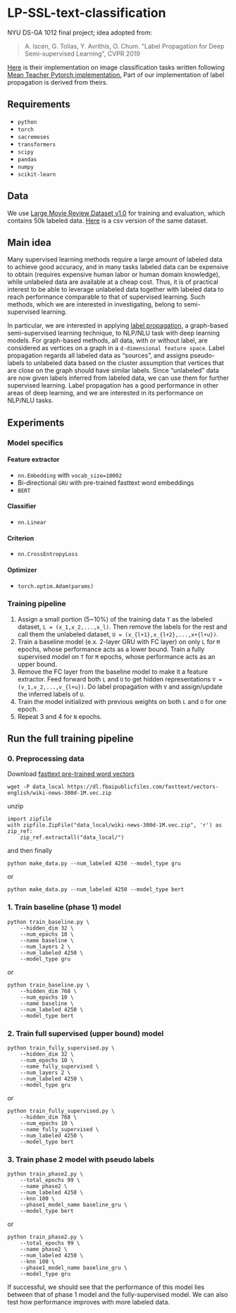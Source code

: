 # LP-SSL-text-classification
NYU DS-GA 1012 final project; idea adopted from:

> A. Iscen, G. Tolias, Y. Avrithis, O. Chum. "Label Propagation for Deep Semi-supervised Learning", CVPR 2019

[Here](https://github.com/ahmetius/LP-DeepSSL) is their implementation on image classification tasks written following [Mean Teacher Pytorch implementation.](https://github.com/CuriousAI/mean-teacher/tree/master/pytorch) Part of our implementation of label propagation is derived from theirs.

## Requirements
- `python`
- `torch`
- `sacremoses`
- `transformers`
- `scipy`
- `pandas`
- `numpy`
- `scikit-learn`

## Data
We use [Large Movie Review Dataset v1.0](https://ai.stanford.edu/~amaas/data/sentiment/) for training and evaluation, which contains 50k labeled data. [Here](https://www.kaggle.com/lakshmi25npathi/imdb-dataset-of-50k-movie-reviews/version/1) is a csv version of the same dataset.

## Main idea
Many supervised learning methods require a large amount of labeled data to achieve good accuracy, and in many tasks labeled data can be expensive to obtain (requires expensive human labor or human domain knowledge), while unlabeled data are available at a cheap cost. Thus, it is of practical interest to be able to leverage unlabeled data together with labeled data to reach performance comparable to that of supervised learning. Such methods, which we are interested in investigating, belong to semi-supervised learning. 

In particular, we are interested in applying [label propagation](https://pdfs.semanticscholar.org/8a6a/114d699824b678325766be195b0e7b564705.pdf), a graph-based semi-supervised learning technique, to NLP/NLU task with deep learning models. For graph-based methods, all data, with or without label, are considered as vertices on a graph in a `d-dimensional feature space`. Label propagation regards all labeled data as “sources”, and assigns pseudo-labels to unlabeled data based on the cluster assumption that vertices that are close on the graph should have similar labels. Since “unlabeled” data are now given labels inferred from labeled data, we can use them for further supervised learning. Label propagation​ has a good performance in other areas of deep learning, and we are interested in its performance on NLP/NLU tasks.

## Experiments
### Model specifics
#### Feature extractor
- `nn.Embedding` with `vocab_size=10002`
- Bi-directional `GRU` with pre-trained fasttext word embeddings
- `BERT`

#### Classifier
- `nn.Linear`

#### Criterion
- `nn.CrossEntropyLoss`

#### Optimizer
- `torch.optim.Adam(params)`

### Training pipeline
1. Assign a small portion (5~10%) of the training data `T` as the labeled dataset, `L = (x_1,x_2,...,x_l)`. Then remove the labels for the rest and call them the unlabeled dataset, `U = (x_{l+1},x_{l+2},...,x+{l+u})`.
2. Train a baseline model (e.x. 2-layer GRU with FC layer) on only `L` for `M` epochs, whose performance acts as a lower bound. Train a fully supervised model on `T` for `M` epochs, whose performance acts as an upper bound. 
3. Remove the FC layer from the baseline model to make it a feature extractor. Feed forward both `L` and `U` to get hidden representations `V = (v_1,v_2,...,v_{l+u})`. Do label propagation with `V` and assign/update the inferred labels of `U`.
4. Train the model initialized with previous weights on both `L` and `U` for one epoch.
5. Repeat 3 and 4 for `N` epochs. 


## Run the full training pipeline

### 0. Preprocessing data
Download [fasttext pre-trained word vectors](https://dl.fbaipublicfiles.com/fasttext/vectors-english/)
```shell
wget -P data_local https://dl.fbaipublicfiles.com/fasttext/vectors-english/wiki-news-300d-1M.vec.zip
```
 unzip
```
import zipfile
with zipfile.ZipFile("data_local/wiki-news-300d-1M.vec.zip", 'r') as zip_ref:
    zip_ref.extractall("data_local/")
```
and then finally 
```shell
python make_data.py --num_labeled 4250 --model_type gru
```
or 
```shell
python make_data.py --num_labeled 4250 --model_type bert
```

### 1. Train baseline (phase 1) model 
```shell
python train_baseline.py \
    --hidden_dim 32 \
    --num_epochs 10 \
    --name baseline \
    --num_layers 2 \
    --num_labeled 4250 \
    --model_type gru 
```
or 

```shell
python train_baseline.py \
    --hidden_dim 768 \
    --num_epochs 10 \
    --name baseline \
    --num_labeled 4250 \
    --model_type bert
```

### 2. Train full supervised (upper bound) model
```shell
python train_fully_supervised.py \
    --hidden_dim 32 \
    --num_epochs 10 \
    --name fully_supervised \
    --num_layers 2 \
    --num_labeled 4250 \
    --model_type gru 
```
or
```shell
python train_fully_supervised.py \
    --hidden_dim 768 \
    --num_epochs 10 \
    --name fully_supervised \
    --num_labeled 4250 \
    --model_type bert 
```
### 3. Train phase 2 model with pseudo labels
```shell
python train_phase2.py \
    --total_epochs 99 \
    --name phase2 \
    --num_labeled 4250 \
    --knn 100 \
    --phase1_model_name baseline_gru \
    --model_type bert
```

or

```shell
python train_phase2.py \
    --total_epochs 99 \
    --name phase2 \
    --num_labeled 4250 \
    --knn 100 \
    --phase1_model_name baseline_gru \
    --model_type gru
```
If successful, we should see that the performance of this model lies between that of phase 1 model and the fully-supervised model. We can also test how performance improves with more labeled data.
